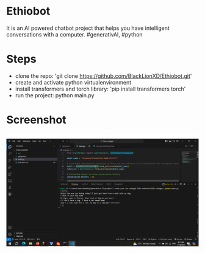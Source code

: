 # Ethiobot
It is an AI powered chatbot project that helps you have intelligent conversations with a computer. #generativAI, #python

# Steps

- clone the repo: 'git clone https://github.com/BlackLionXD/Ethiobot.git'
- create and activate python virtualenvironment
- install transformers and torch library: 'pip install transformers torch'
-  run the project: python main.py

  # Screenshot
![Screenshot](image/screenshot.PNG)
